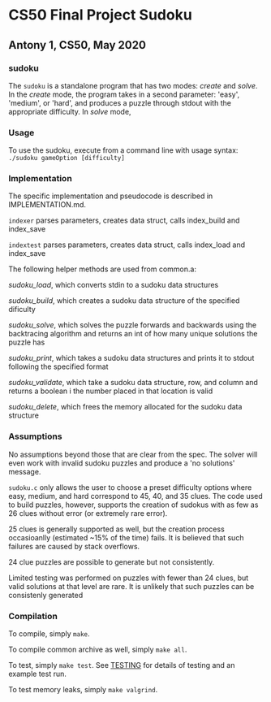 # CS50 Final Project Sudoku
## Antony 1, CS50, May 2020

### sudoku

The `sudoku` is a standalone program that has two modes: *create* and *solve*. 
In the *create* mode, the program takes in a second parameter: 'easy', 'medium', or 'hard', and produces a puzzle through stdout with the appropriate difficulty.
In *solve* mode, 

### Usage

To use the sudoku, execute from a command line with usage syntax:
`./sudoku gameOption [difficulty]`

### Implementation

The specific implementation and pseudocode is described in IMPLEMENTATION.md.

`indexer` parses parameters, creates data struct, calls index_build and index_save

`indextest` parses parameters, creates data struct, calls index_load and index_save

The following helper methods are used from common.a:

*sudoku_load*, which converts stdin to a sudoku data structures

*sudoku_build*, which creates a sudoku data structure of the specified dificulty

*sudoku_solve*, which solves the puzzle forwards and backwards using the backtracing algorithm and returns an int of how many unique solutions the puzzle has

*sudoku_print*, which takes a sudoku data structures and prints it to stdout following the specified format

*sudoku_validate*, which take a sudoku data structure, row, and column and returns a boolean i the number placed in that location is valid

*sudoku_delete*, which frees the memory allocated for the sudoku data structure


### Assumptions

No assumptions beyond those that are clear from the spec. The solver will even work with invalid sudoku puzzles and produce a 'no solutions' message.

`sudoku.c` only allows the user to choose a preset difficulty options where easy, medium, and hard correspond to 45, 40, and 35 clues.
The code used to build puzzles, however, supports the creation of sudokus with as few as 26 clues without error (or extremely rare error).

25 clues is generally supported as well, but the creation process occasioanlly (estimated ~15% of the time) fails.
It is believed that such failures are caused by stack overflows.

24 clue puzzles are possible to generate but not consistently.

Limited testing was performed on puzzles with fewer than 24 clues, but valid solutions at that level are rare.
It is unlikely that such puzzles can be consistenly generated


### Compilation

To compile, simply `make`.

To compile common archive as well, simply `make all`.

To test, simply `make test`.
See [TESTING](TESTING.md) for details of testing and an example test run.

To test memory leaks, simply `make valgrind`.



